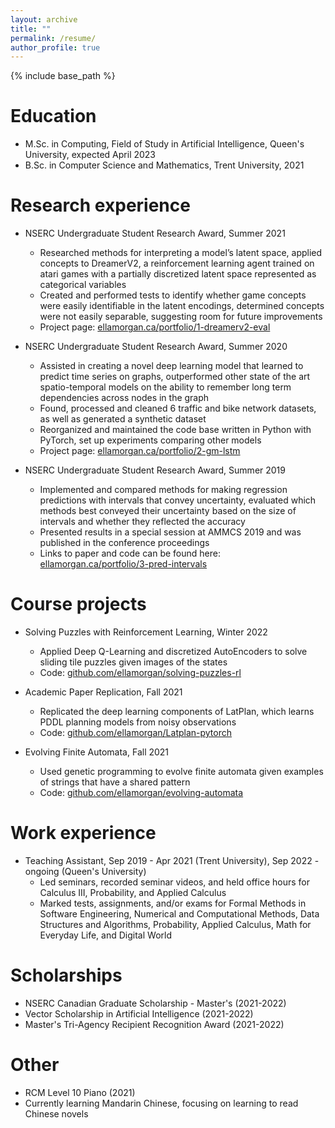 ```yaml
---
layout: archive
title: ""
permalink: /resume/
author_profile: true
---
```


{% include base_path %}

Education
======
* M.Sc. in Computing, Field of Study in Artificial Intelligence, Queen's University, expected April 2023
* B.Sc. in Computer Science and Mathematics, Trent University, 2021

Research experience
======
* NSERC Undergraduate Student Research Award, Summer 2021
  * Researched methods for interpreting a model’s latent space, applied concepts to DreamerV2, a reinforcement learning agent trained on atari games with a partially discretized latent space represented as categorical variables
  * Created and performed tests to identify whether game concepts were easily identifiable in the latent encodings, determined concepts were not easily separable, suggesting room for future improvements
  * Project page: [ellamorgan.ca/portfolio/1-dreamerv2-eval](ellamorgan.ca/portfolio/1-dreamerv2-eval)

* NSERC Undergraduate Student Research Award, Summer 2020
  * Assisted in creating a novel deep learning model that learned to predict time series on graphs, outperformed other state of the art spatio-temporal models on the ability to remember long term dependencies across nodes in the graph
  * Found, processed and cleaned 6 traffic and bike network datasets, as well as generated a synthetic dataset
  * Reorganized and maintained the code base written in Python with PyTorch, set up experiments comparing other models
  * Project page: [ellamorgan.ca/portfolio/2-gm-lstm](ellamorgan.ca/portfolio/2-gm-lstm)
 
* NSERC Undergraduate Student Research Award, Summer 2019
  * Implemented and compared methods for making regression predictions with intervals that convey uncertainty, evaluated which methods best conveyed their uncertainty based on the size of intervals and whether they reflected the accuracy
  * Presented results in a special session at AMMCS 2019 and was published in the conference proceedings
  * Links to paper and code can be found here: [ellamorgan.ca/portfolio/3-pred-intervals](ellamorgan.ca/portfolio/3-pred-intervals)

Course projects
======
* Solving Puzzles with Reinforcement Learning, Winter 2022
  * Applied Deep Q-Learning and discretized AutoEncoders to solve sliding tile puzzles given images of the states
  * Code: [github.com/ellamorgan/solving-puzzles-rl](github.com/ellamorgan/solving-puzzles-rl)

* Academic Paper Replication, Fall 2021
  * Replicated the deep learning components of LatPlan, which learns PDDL planning models from noisy observations
  * Code: [github.com/ellamorgan/Latplan-pytorch](github.com/ellamorgan/Latplan-pytorch)

* Evolving Finite Automata, Fall 2021
  * Used genetic programming to evolve finite automata given examples of strings that have a shared pattern
  * Code: [github.com/ellamorgan/evolving-automata](github.com/ellamorgan/evolving-automata)
  
Work experience
======
* Teaching Assistant, Sep 2019 - Apr 2021 (Trent University), Sep 2022 - ongoing (Queen's University)
  * Led seminars, recorded seminar videos, and held office hours for Calculus III, Probability, and Applied Calculus
  * Marked tests, assignments, and/or exams for Formal Methods in Software Engineering, Numerical and Computational Methods, Data Structures and Algorithms, Probability, Applied Calculus, Math for Everyday Life, and Digital World

Scholarships
======
* NSERC Canadian Graduate Scholarship - Master's (2021-2022)
* Vector Scholarship in Artificial Intelligence (2021-2022)
* Master's Tri-Agency Recipient Recognition Award (2021-2022)

Other
======
* RCM Level 10 Piano (2021)
* Currently learning Mandarin Chinese, focusing on learning to read Chinese novels
